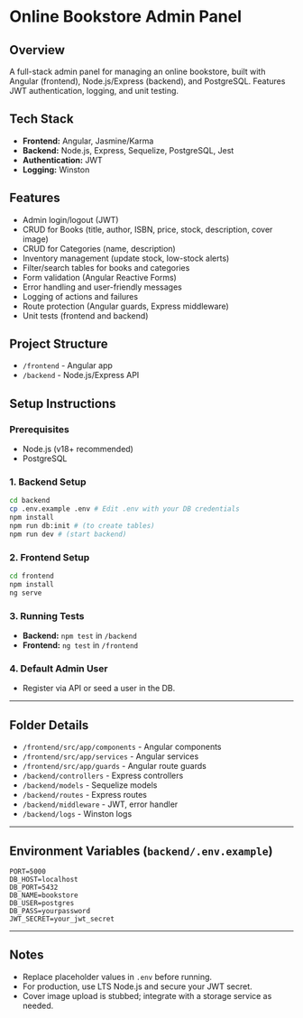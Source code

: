 # Online Bookstore Admin Panel

## Overview
A full-stack admin panel for managing an online bookstore, built with Angular (frontend), Node.js/Express (backend), and PostgreSQL. Features JWT authentication, logging, and unit testing.

## Tech Stack
- **Frontend:** Angular, Jasmine/Karma
- **Backend:** Node.js, Express, Sequelize, PostgreSQL, Jest
- **Authentication:** JWT
- **Logging:** Winston

## Features
- Admin login/logout (JWT)
- CRUD for Books (title, author, ISBN, price, stock, description, cover image)
- CRUD for Categories (name, description)
- Inventory management (update stock, low-stock alerts)
- Filter/search tables for books and categories
- Form validation (Angular Reactive Forms)
- Error handling and user-friendly messages
- Logging of actions and failures
- Route protection (Angular guards, Express middleware)
- Unit tests (frontend and backend)

## Project Structure
- `/frontend` - Angular app
- `/backend` - Node.js/Express API

## Setup Instructions

### Prerequisites
- Node.js (v18+ recommended)
- PostgreSQL

### 1. Backend Setup
```sh
cd backend
cp .env.example .env # Edit .env with your DB credentials
npm install
npm run db:init # (to create tables)
npm run dev # (start backend)
```

### 2. Frontend Setup
```sh
cd frontend
npm install
ng serve
```

### 3. Running Tests
- **Backend:** `npm test` in `/backend`
- **Frontend:** `ng test` in `/frontend`

### 4. Default Admin User
- Register via API or seed a user in the DB.

---

## Folder Details
- `/frontend/src/app/components` - Angular components
- `/frontend/src/app/services` - Angular services
- `/frontend/src/app/guards` - Angular route guards
- `/backend/controllers` - Express controllers
- `/backend/models` - Sequelize models
- `/backend/routes` - Express routes
- `/backend/middleware` - JWT, error handler
- `/backend/logs` - Winston logs

---

## Environment Variables (`backend/.env.example`)
```
PORT=5000
DB_HOST=localhost
DB_PORT=5432
DB_NAME=bookstore
DB_USER=postgres
DB_PASS=yourpassword
JWT_SECRET=your_jwt_secret
```

---

## Notes
- Replace placeholder values in `.env` before running.
- For production, use LTS Node.js and secure your JWT secret.
- Cover image upload is stubbed; integrate with a storage service as needed.
